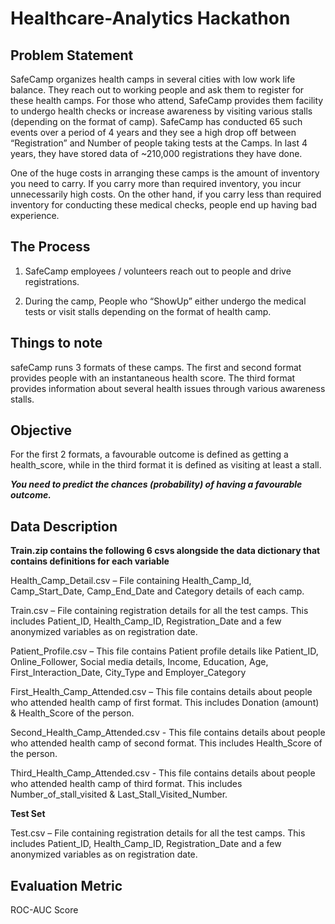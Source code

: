 # Healthcare-Analytics Hackathon

## Problem Statement

SafeCamp organizes health camps in several cities with low work life balance. They reach out to working people and ask them to register for these health camps. For those who attend, SafeCamp provides them facility to undergo health checks or increase awareness by visiting various stalls (depending on the format of camp). 
SafeCamp has conducted 65 such events over a period of 4 years and they see a high drop off between “Registration” and Number of people taking tests at the Camps. In last 4 years, they have stored data of ~210,000 registrations they have done.

One of the huge costs in arranging these camps is the amount of inventory you need to carry. If you carry more than required inventory, you incur unnecessarily high costs. On the other hand, if you carry less than required inventory for conducting these medical checks, people end up having bad experience.

## The Process

1) SafeCamp employees / volunteers reach out to people and drive registrations.

2) During the camp, People who “ShowUp” either undergo the medical tests or visit stalls depending on the format of health camp.

## Things to note

safeCamp runs 3 formats of these camps. The first and second format provides people with an instantaneous health score. The third format provides information about several health issues through various awareness stalls.

## Objective

For the first 2 formats, a favourable outcome is defined as getting a health_score, while in the third format it is defined as visiting at least a stall.

***You need to predict the chances (probability) of having a favourable outcome.***
 
## Data Description

**Train.zip contains the following 6 csvs alongside the data dictionary that contains definitions for each variable**

Health_Camp_Detail.csv – File containing Health_Camp_Id, Camp_Start_Date, Camp_End_Date and Category details of each camp.

Train.csv – File containing registration details for all the test camps. This includes Patient_ID, Health_Camp_ID, Registration_Date and a few anonymized variables as on registration date.

Patient_Profile.csv – This file contains Patient profile details like Patient_ID, Online_Follower, Social media details, Income, Education, Age, First_Interaction_Date, City_Type and Employer_Category

First_Health_Camp_Attended.csv – This file contains details about people who attended health camp of first format. This includes Donation (amount) & Health_Score of the person.

Second_Health_Camp_Attended.csv - This file contains details about people who attended health camp of second format. This includes Health_Score of the person.

Third_Health_Camp_Attended.csv - This file contains details about people who attended health camp of third format. This includes Number_of_stall_visited & Last_Stall_Visited_Number.


**Test Set**

Test.csv – File containing registration details for all the test camps. This includes Patient_ID, Health_Camp_ID, Registration_Date and a few anonymized variables as on registration date.

## Evaluation Metric

ROC-AUC Score
